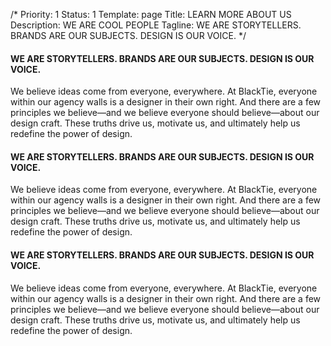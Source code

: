 /*
Priority: 1
Status: 1
Template: page
Title: LEARN MORE ABOUT US
Description: WE ARE COOL PEOPLE
Tagline: WE ARE STORYTELLERS. BRANDS ARE OUR SUBJECTS. DESIGN IS OUR VOICE.
*/
<h4>WE ARE STORYTELLERS. BRANDS ARE OUR SUBJECTS. DESIGN IS OUR VOICE.</h4>
<p>We believe ideas come from everyone, everywhere. At BlackTie, everyone within our agency walls is a designer in their own right. And there are a few principles we believe—and we believe everyone should believe—about our design craft. These truths drive us, motivate us, and ultimately help us redefine the power of design.</p>
<h4>WE ARE STORYTELLERS. BRANDS ARE OUR SUBJECTS. DESIGN IS OUR VOICE.</h4>
<p>We believe ideas come from everyone, everywhere. At BlackTie, everyone within our agency walls is a designer in their own right. And there are a few principles we believe—and we believe everyone should believe—about our design craft. These truths drive us, motivate us, and ultimately help us redefine the power of design.</p>
<h4>WE ARE STORYTELLERS. BRANDS ARE OUR SUBJECTS. DESIGN IS OUR VOICE.</h4>
<p>We believe ideas come from everyone, everywhere. At BlackTie, everyone within our agency walls is a designer in their own right. And there are a few principles we believe—and we believe everyone should believe—about our design craft. These truths drive us, motivate us, and ultimately help us redefine the power of design.</p>